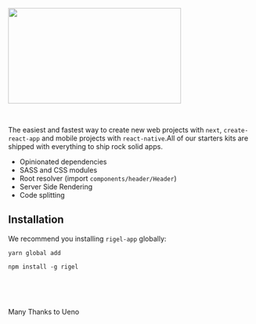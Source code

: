 <p>&nbsp;</p>
<p>&nbsp;</p>
<p>&nbsp; &nbsp; &nbsp; &nbsp; &nbsp; &nbsp;</p>
<p><img src="https://firebasestorage.googleapis.com/v0/b/aaaasddsdsd.appspot.com/o/logo.png?alt=media&amp;token=92a6bbca-e2ae-48a6-824d-5d6cb43e8a7a" alt="" width="353" height="195" /></p>
<p>&nbsp; &nbsp; &nbsp; &nbsp; &nbsp; &nbsp; &nbsp; &nbsp;&nbsp;</p>
<p>The easiest and fastest way to create new web projects with&nbsp;<code class="highlighter-rouge">next</code>,&nbsp;<code class="highlighter-rouge">create-react-app</code>&nbsp;and mobile projects with&nbsp;<code class="highlighter-rouge">react-native</code>.All of our starters kits are shipped with everything to ship rock solid apps.</p>
<ul>
<li>Opinionated dependencies</li>
<li>SASS and CSS modules</li>
<li>Root resolver (import&nbsp;<code class="highlighter-rouge">components/header/Header</code>)</li>
<li>Server Side Rendering</li>
<li>Code splitting</li>
</ul>
<h2 id="installation">Installation</h2>
<p>We recommend you installing <code>rigel-app</code>&nbsp;globally:</p>
<div class="language-bash highlighter-rouge">
<div class="highlight">
<pre class="highlight"><code>yarn global add 
</code></pre>
</div>
</div>
<div class="language-bash highlighter-rouge">
<div class="highlight">
<pre class="highlight"><code>npm install <span class="nt">-g</span> rigel</code></pre>
</div>
</div>
<p>&nbsp; &nbsp;</p>
<p>&nbsp;</p>
<p>Many Thanks to Ueno&nbsp; &nbsp; &nbsp; &nbsp; &nbsp;&nbsp;</p>
<p>&nbsp; &nbsp; &nbsp; &nbsp; &nbsp; &nbsp; &nbsp; &nbsp; &nbsp; &nbsp; &nbsp; &nbsp; &nbsp;&nbsp;</p>
